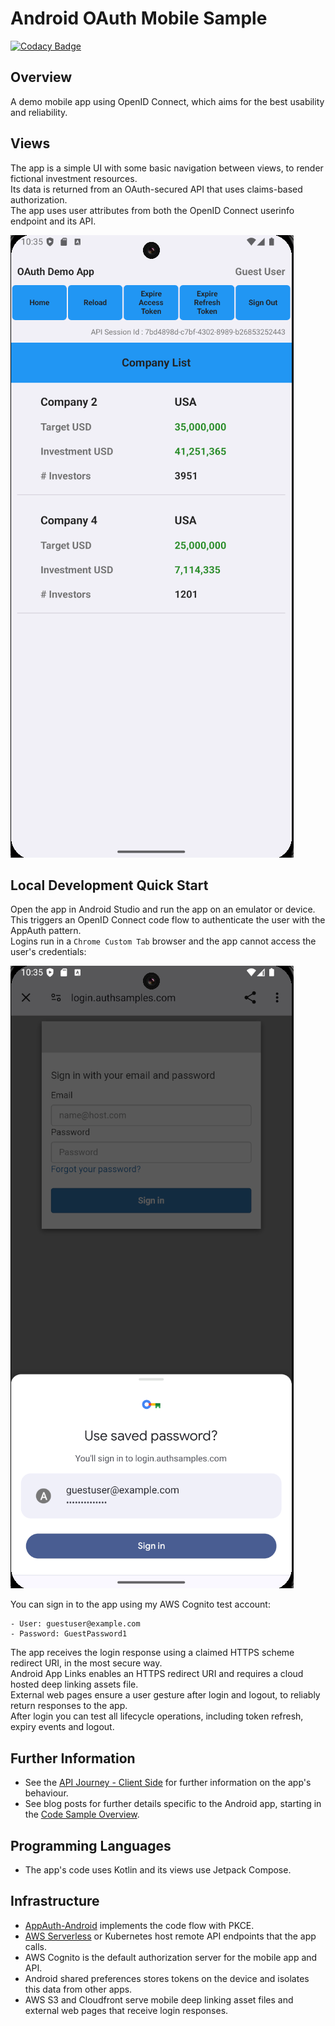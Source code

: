 # Android OAuth Mobile Sample

[![Codacy Badge](https://api.codacy.com/project/badge/Grade/78cdd39847864113a5e9fa721184e7e4)](https://app.codacy.com/gh/gary-archer/oauth.mobilesample.android?utm_source=github.com&utm_medium=referral&utm_content=gary-archer/oauth.mobilesample.android&utm_campaign=Badge_Grade)

## Overview

A demo mobile app using OpenID Connect, which aims for the best usability and reliability.

## Views

The app is a simple UI with some basic navigation between views, to render fictional investment resources.\
Its data is returned from an OAuth-secured API that uses claims-based authorization.\
The app uses user attributes from both the OpenID Connect userinfo endpoint and its API. 

![App Views](./doc/views.png)

## Local Development Quick Start

Open the app in Android Studio and run the app on an emulator or device.\
This triggers an OpenID Connect code flow to authenticate the user with the AppAuth pattern.\
Logins run in a `Chrome Custom Tab` browser and the app cannot access the user's credentials:

![App Login](./doc/login.png)

You can sign in to the app using my AWS Cognito test account:

```text
- User: guestuser@example.com
- Password: GuestPassword1
```

The app receives the login response using a claimed HTTPS scheme redirect URI, in the most secure way.\
Android App Links enables an HTTPS redirect URI and requires a cloud hosted deep linking assets file.\
External web pages ensure a user gesture after login and logout, to reliably return responses to the app.\
After login you can test all lifecycle operations, including token refresh, expiry events and logout.

## Further Information

* See the [API Journey - Client Side](https://github.com/gary-archer/oauth.blog/tree/master/public/posts/api-journey-client-side.mdx) for further information on the app's behaviour.
* See blog posts for further details specific to the Android app, starting in the [Code Sample Overview](https://github.com/gary-archer/oauth.blog/tree/master/public/posts/android-code-sample-overview.mdx).

## Programming Languages

* The app's code uses Kotlin and its views use Jetpack Compose.

## Infrastructure

* [AppAuth-Android](https://github.com/openid/AppAuth-Android) implements the code flow with PKCE.
* [AWS Serverless](https://github.com/gary-archer/oauth.apisample.serverless) or Kubernetes host remote API endpoints that the app calls.
* AWS Cognito is the default authorization server for the mobile app and API.
* Android shared preferences stores tokens on the device and isolates this data from other apps.
* AWS S3 and Cloudfront serve mobile deep linking asset files and external web pages that receive login responses.

